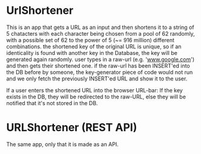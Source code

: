 # UrlShortener
  This is an app that gets a URL as an input and then shortens it to a string of 5 chatacters
  with each character being chosen from a pool of 62 randomly, with a possible set of 62 to the power of 5 (~= 916 million) different combinations.
  the shortened key of the original URL is unique, so if an identicality is found with another key in the Database, the key will be generated again randomly.
  user types in a raw-url (e.g. 'www.google.com') and then gets their shortened one. if the raw-url has been INSERT'ed into the DB before by someone,
  the key-generator piece of code would not run and we only fetch the previously INSERT'ed URL and show it to the user.
  
  If a user enters the shortened URL into the browser URL-bar:
    If the key exists in the DB, they will be redirected to the raw-URL, else they will be notified that it's not stored in the DB.

# URLShortener (REST API)
  The same app, only that it is made as an API.
